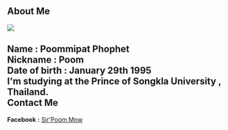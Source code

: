 About Me
------  
![](https://scontent-a-hkg.xx.fbcdn.net/hphotos-xfp1/v/t1.0-9/10615527_762964827074486_5743237102050106190_n.jpg?oh=5b8b09bbdf4f55b13221a08c082962a9&oe=556183CC)  


**Name** : Poommipat Phophet  
**Nickname** : Poom  
**Date of birth** : January 29th 1995  
**I'm studying at the Prince of Songkla University , Thailand.**  
Contact Me  
--------
**Facebook** **:** [Sir'Poom Mnw](https://www.facebook.com/poom.phophet)
